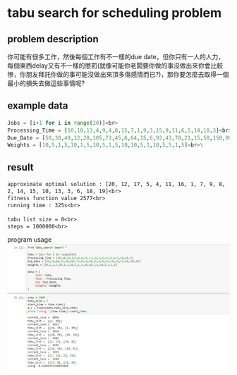 # tabu search for scheduling problem<br>
## problem description
你可能有很多工作，然後每個工作有不一樣的due date，但你只有一人的人力，每個東西delay又有不一樣的懲罰(就像可能你老闆要你做的事沒做出來你會比較慘，你朋友拜託你做的事可能沒做出來頂多傷感情而已?)，那你要怎麼去取得一個最小的損失去做這些事情呢?
## example data
```python
Jobs = [i+1 for i in range(20)]<br>
Processing_Time = [10,10,13,4,9,4,8,15,7,1,9,3,15,9,11,6,5,14,18,3]<br>
Due_Date = [50,38,49,12,20,105,73,45,6,64,15,6,92,43,78,21,15,50,150,99]<br>
Weights = [10,5,1,5,10,1,5,10,5,1,5,10,10,5,1,10,5,5,1,5]<br>\
```
## result
```
approximate optimal solution : [20, 12, 17, 5, 4, 11, 16, 1, 7, 9, 8, 2, 14, 15, 10, 13, 3, 6, 18, 19]<br>
fitness function value 2577<br>
running time : 325s<br>

tabu list size = 0<br>
steps = 1000000<br>
```
program usage<br>
<img src="usage.png">
